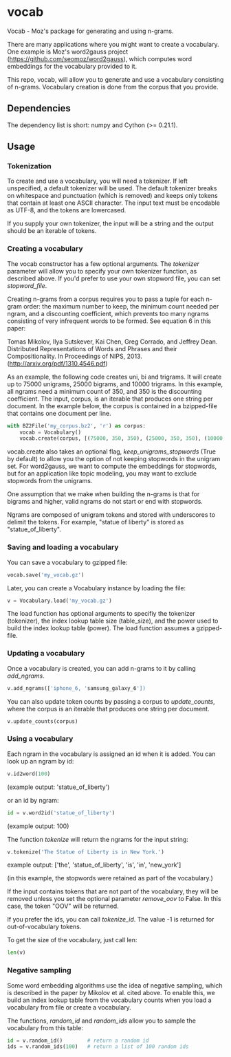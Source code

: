 # vocab
Vocab - Moz's package for generating and using n-grams. 

There are many applications where you might want to create a vocabulary. 
One example is Moz's word2gauss project (https://github.com/seomoz/word2gauss),
which computes word embeddings for the vocabulary provided to it.

This repo, vocab, will allow you to generate and use a vocabulary consisting of n-grams.
Vocabulary creation is done from the corpus that you provide.

## Dependencies
The dependency list is short: numpy and Cython (>= 0.21.1).

## Usage

### Tokenization
To create and use a vocabulary, you will need a tokenizer. If left unspecified,
a default tokenizer will be used. The default tokenizer breaks on whitespace and 
punctuation (which is removed) and keeps only tokens that contain at least one 
ASCII character. The input text must be encodable as UTF-8, and the tokens are 
lowercased.

If you supply your own tokenizer, the input will be a string and the output should
be an iterable of tokens.

### Creating a vocabulary
The vocab constructor has a few optional arguments. The *tokenizer* parameter will
allow you to specify your own tokenizer function, as described above. If you'd
prefer to use your own stopword file, you can set *stopword_file*. 

Creating n-grams from a corpus requires you to pass a tuple for each 
n-gram order: the maximum number to keep, the minimum count needed per ngram, 
and a discounting coefficient, which prevents too many ngrams consisting of very 
infrequent words to be formed. See equation 6 in this paper:

Tomas Mikolov, Ilya Sutskever, Kai Chen, Greg Corrado, and Jeffrey Dean. 
Distributed Representations of Words and Phrases and their Compositionality. 
In Proceedings of NIPS, 2013.  (http://arxiv.org/pdf/1310.4546.pdf)

As an example, the following code creates uni, bi and trigrams. It will create
up to 75000 unigrams, 25000 bigrams, and 10000 trigrams. In this example, all
ngrams need a minimum count of 350, and 350 is the discounting coefficient. The
input, corpus, is an iterable that produces one string per document. In the example
below, the corpus is contained in a bzipped-file that contains one document per line.

```python
with BZ2File('my_corpus.bz2', 'r') as corpus:
    vocab = Vocabulary()
    vocab.create(corpus, [(75000, 350, 350), (25000, 350, 350), (10000, 350, 350)])
```

vocab.create also takes an optional flag, *keep_unigrams_stopwords* (True by
default) to allow you the option of not keeping stopwords in the unigram set.
For word2gauss, we want to compute the embeddings for stopwords, but for an 
application like topic modeling, you may want to exclude stopwords from the 
unigrams.

One assumption that we make when building the n-grams is that for bigrams and 
higher, valid ngrams do not start or end with stopwords. 

Ngrams are composed of unigram tokens and stored with underscores to delimit the tokens. 
For example, "statue of liberty" is stored as "statue_of_liberty".

### Saving and loading a vocabulary
You can save a vocabulary to gzipped file:
```python
vocab.save('my_vocab.gz')
```
Later, you can create a Vocabulary instance by loading the file:

```python
v = Vocabulary.load('my_vocab.gz')
```
The load function has optional arguments to specifiy the tokenizer (tokenizer),
the index lookup table size (table_size), and the power used to build the
index lookup table (power). The load function assumes a gzipped-file.

### Updating a vocabulary
Once a vocabulary is created, you can add n-grams to it by calling *add_ngrams*.

```python
v.add_ngrams(['iphone_6, 'samsung_galaxy_6'])
```

You can also update token counts by passing a corpus to *update_counts*, where
the corpus is an iterable that produces one string per document.

```python
v.update_counts(corpus)
```

### Using a vocabulary
Each ngram in the vocabulary is assigned an id when it is added. You can look
up an ngram by id:

```python
v.id2word(100)  
```
(example output: 'statue_of_liberty')

or an id by ngram:

```python
id = v.word2id('statue_of_liberty')
```
(example output: 100)

The function *tokenize* will return the ngrams for the input string:

```python
v.tokenize('The Statue of Liberty is in New York.')
```
example output: ['the', 'statue_of_liberty', 'is', 'in', 'new_york']

(in this example, the stopwords were retained as part of the vocabulary.)

If the input contains tokens that are not part of the vocabulary, they will be 
removed unless you set the optional parameter *remove_oov* to False. In this case,
the token "OOV" will be returned.

If you prefer the ids, you can call *tokenize_id*. The value -1 is returned for 
out-of-vocabulary tokens.

To get the size of the vocabulary, just call len:

```python
len(v)
```

### Negative sampling
Some word embedding algorithms use the idea of negative sampling, which is 
described in the paper by Mikolov et al. cited above. To enable this, we build an index 
lookup table from the vocabulary counts when you load a vocabulary from file or
create a vocabulary.

The functions, *random_id* and *random_ids* allow you to sample the vocabulary 
from this table:
 
 ```python
 id = v.random_id()        # return a random id
 ids = v.random_ids(100)   # return a list of 100 random ids
 ```
